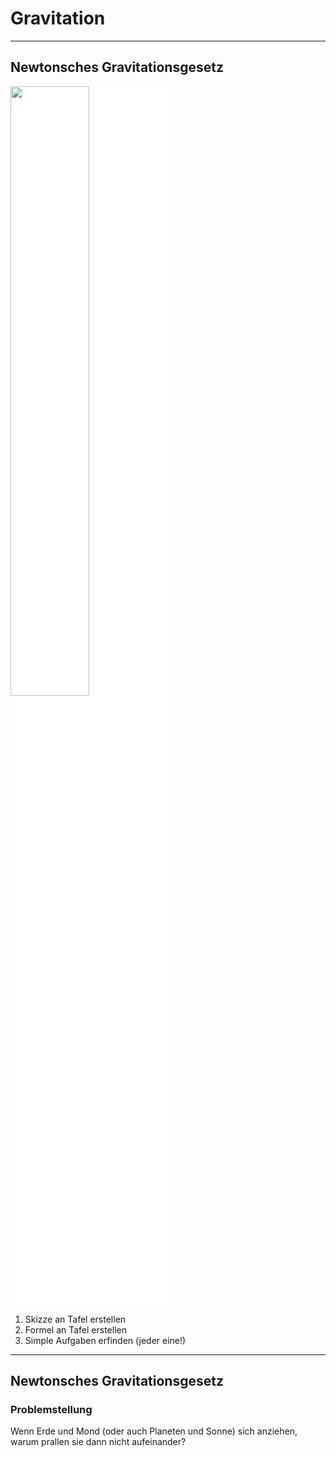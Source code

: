 # Gravitation

---

## Newtonsches Gravitationsgesetz

<img src="https://upload.wikimedia.org/wikipedia/commons/thumb/0/0e/NewtonsLawOfUniversalGravitation.svg/1280px-NewtonsLawOfUniversalGravitation.svg.png" style="background-color:white; height:50%">

1. Skizze an Tafel erstellen
1. Formel an Tafel erstellen
1. Simple Aufgaben erfinden (jeder eine!)

---

## Newtonsches Gravitationsgesetz

### Problemstellung

Wenn Erde und Mond (oder auch Planeten und Sonne) sich anziehen, warum prallen sie dann nicht aufeinander?
